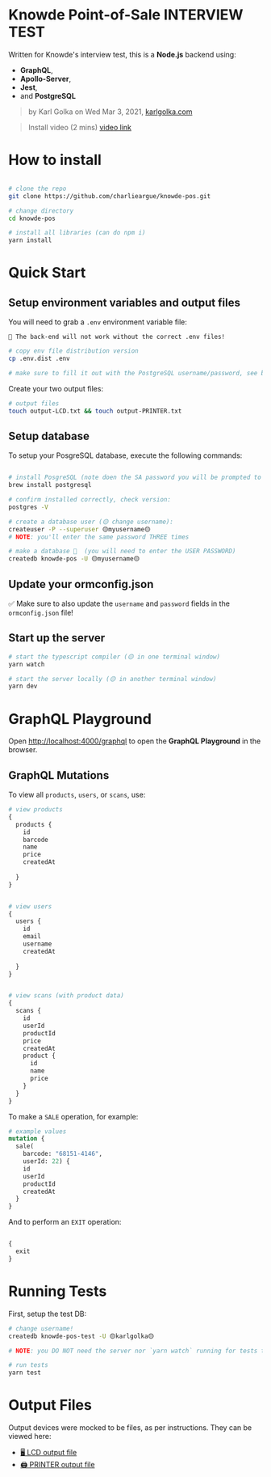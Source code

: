 # Knowde Point-of-Sale INTERVIEW TEST 

Written for Knowde's interview test, this is a **Node.js** backend using:
* **GraphQL**, 
* **Apollo-Server**, 
* **Jest**,
* and **PostgreSQL**

> by Karl Golka on Wed Mar 3, 2021, [karlgolka.com](https://karlgolka.com/)

> Install video (2 mins) [video link](https://www.loom.com/share/12459f71bf5b4afcaacfe8c44a46422f)

# How to install

```sh

# clone the repo
git clone https://github.com/charlieargue/knowde-pos.git

# change directory 
cd knowde-pos

# install all libraries (can do npm i)
yarn install
```

# Quick Start

## Setup environment variables and output files

You will need to grab a `.env` environment variable file:
```
🛑 The back-end will not work without the correct .env files!
```

```sh
# copy env file distribution version
cp .env.dist .env

# make sure to fill it out with the PostgreSQL username/password, see below...
```

Create your two output files:
```sh
# output files
touch output-LCD.txt && touch output-PRINTER.txt
```

## Setup database

To setup your PosgreSQL database, execute the following commands:
```sh

# install PosgreSQL (note doen the SA password you will be prompted to create)
brew install postgresql

# confirm installed correctly, check version:
postgres -V

# create a database user (🟡 change username):
createuser -P --superuser 🟡myusername🟡
# NOTE: you'll enter the same password THREE times

# make a database 🔴  (you will need to enter the USER PASSWORD)
createdb knowde-pos -U 🟡myusername🟡
```

## Update your ormconfig.json

✅ Make sure to also update the `username` and `password` fields in the `ormconfig.json` file!

## Start up the server

```sh
# start the typescript compiler (🟡 in one terminal window)
yarn watch
```

```sh
# start the server locally (🟡 in another terminal window)
yarn dev
```

# GraphQL Playground

Open [http://localhost:4000/graphql](http://localhost:4000/graphql) to open the **GraphQL Playground** in the browser.


## GraphQL Mutations

To view all `products`, `users`, or `scans`, use:
```graphql
# view products
{
  products {
    id
    barcode
    name
    price
    createdAt
    
  }
}


# view users
{
  users {
    id
    email
    username
    createdAt
    
  }
}


# view scans (with product data)
{
  scans {
    id
    userId
    productId
    price
    createdAt
    product {
      id
      name
      price
    }
  }
}

```

To make a `SALE` operation, for example:
```graphql
# example values
mutation {
  sale(
    barcode: "68151-4146",
    userId: 22) {
    id
    userId
    productId
    createdAt
  }
}

```

And to perform an `EXIT` operation:
```graphql

{
  exit
}
```


# Running Tests

First, setup the test DB:
```sh
# change username!
createdb knowde-pos-test -U 🟡karlgolka🟡

# NOTE: you DO NOT need the server nor `yarn watch` running for tests to work!

# run tests
yarn test

```

# Output Files

Output devices were mocked to be files, as per instructions. They can be viewed here:
*  [🖥 LCD output file](output-LCD.txt)
*  [🖨 PRINTER output file](output-PRINTER.txt)